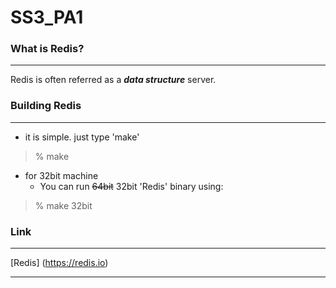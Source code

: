 # SS3_PA1

### What is Redis?
- - -
Redis is often referred as a ***data structure*** server.

### Building Redis
- - -
* it is simple. just type 'make'
> % make
* for 32bit machine
	* You can run ~~64bit~~ 32bit 'Redis' binary using:
> % make 32bit

### Link
- - -
[Redis] (https://redis.io)
- - - 

